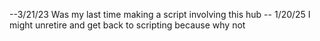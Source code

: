 --3/21/23 Was my last time making a script involving this hub
-- 1/20/25 I might unretire and get back to scripting because why not

